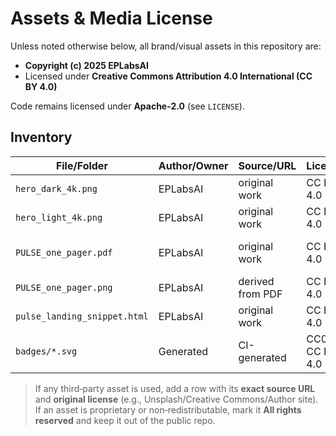# Assets & Media License

Unless noted otherwise below, all brand/visual assets in this repository are:
- **Copyright (c) 2025 EPLabsAI**
- Licensed under **Creative Commons Attribution 4.0 International (CC BY 4.0)**

Code remains licensed under **Apache-2.0** (see `LICENSE`).

## Inventory

| File/Folder                | Author/Owner | Source/URL              | License            | Notes |
|---------------------------|--------------|-------------------------|--------------------|-------|
| `hero_dark_4k.png`        | EPLabsAI     | original work           | CC BY 4.0          | homepage hero |
| `hero_light_4k.png`       | EPLabsAI     | original work           | CC BY 4.0          | light hero |
| `PULSE_one_pager.pdf`     | EPLabsAI     | original work           | CC BY 4.0          | executive one-pager |
| `PULSE_one_pager.png`     | EPLabsAI     | derived from PDF        | CC BY 4.0          | web preview |
| `pulse_landing_snippet.html` | EPLabsAI  | original work           | CC BY 4.0          | landing excerpt |
| `badges/*.svg`            | Generated    | CI-generated            | CC0 / CC BY 4.0    | generated from status |

> If any third‑party asset is used, add a row with its **exact source URL** and **original license** (e.g., Unsplash/Creative Commons/Author site).  
> If an asset is proprietary or non‑redistributable, mark it **All rights reserved** and keep it out of the public repo.
